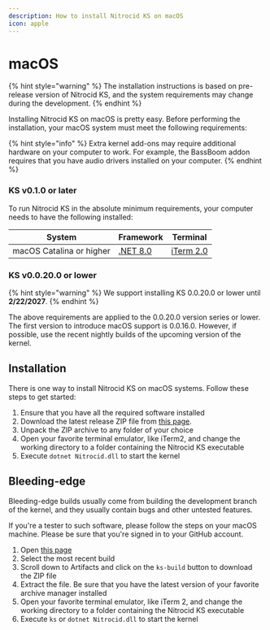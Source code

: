 ```yaml
---
description: How to install Nitrocid KS on macOS
icon: apple
---
```


# macOS

{% hint style="warning" %}
The installation instructions is based on pre-release version of Nitrocid KS, and the system requirements may change during the development.
{% endhint %}

Installing Nitrocid KS on macOS is pretty easy. Before performing the installation, your macOS system must meet the following requirements:

{% hint style="info" %}
Extra kernel add-ons may require additional hardware on your computer to work. For example, the BassBoom addon requires that you have audio drivers installed on your computer.
{% endhint %}

### KS v0.1.0 or later

To run Nitrocid KS in the absolute minimum requirements, your computer needs to have the following installed:

| System                   | Framework                                                          | Terminal                                       |
| ------------------------ | ------------------------------------------------------------------ | ---------------------------------------------- |
| macOS Catalina or higher | [.NET 8.0](https://dotnet.microsoft.com/en-us/download/dotnet/8.0) | [iTerm 2.0](https://iterm2.com/downloads.html) |

### KS v0.0.20.0 or lower

{% hint style="warning" %}
We support installing KS 0.0.20.0 or lower until **2/22/2027**.
{% endhint %}

The above requirements are applied to the 0.0.20.0 version series or lower. The first version to introduce macOS support is 0.0.16.0. However, if possible, use the recent nightly builds of the upcoming version of the kernel.

## Installation

There is one way to install Nitrocid KS on macOS systems. Follow these steps to get started:

1. Ensure that you have all the required software installed
2. Download the latest release ZIP file from [this page](https://github.com/Aptivi/Kernel-Simulator/releases).
3. Unpack the ZIP archive to any folder of your choice
4. Open your favorite terminal emulator, like iTerm2, and change the working directory to a folder containing the Nitrocid KS executable
5. Execute `dotnet Nitrocid.dll` to start the kernel

## Bleeding-edge

Bleeding-edge builds usually come from building the development branch of the kernel, and they usually contain bugs and other untested features.

If you're a tester to such software, please follow the steps on your macOS machine. Please be sure that you're signed in to your GitHub account.

1. Open [this page](https://github.com/Aptivi/Kernel-Simulator/actions/workflows/build-win.yml)
2. Select the most recent build
3. Scroll down to Artifacts and click on the `ks-build` button to download the ZIP file
4. Extract the file. Be sure that you have the latest version of your favorite archive manager installed
5. Open your favorite terminal emulator, like iTerm 2, and change the working directory to a folder containing the Nitrocid KS executable
6. Execute `ks` or `dotnet Nitrocid.dll` to start the kernel
